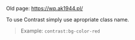 Old page:
https://wp.ak1944.pl/

To use Contrast simply use apropriate class name.

> Example: `contrast:bg-color-red`
